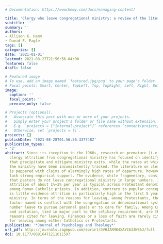 ```yaml
---
# Documentation: https://wowchemy.com/docs/managing-content/

title: 'Clergy who leave congregational ministry: a review of the literature'
subtitle: ''
summary: ''
authors:
- Allison K. Hamm
- David E. Eagle
tags: []
categories: []
date: '2021-01-01'
lastmod: 2021-08-27T21:56:56-04:00
featured: false
draft: false

# Featured image
# To use, add an image named `featured.jpg/png` to your page's folder.
# Focal points: Smart, Center, TopLeft, Top, TopRight, Left, Right, BottomLeft, Bottom, BottomRight.
image:
  caption: ''
  focal_point: ''
  preview_only: false

# Projects (optional).
#   Associate this post with one or more of your projects.
#   Simply enter your project's folder or file name without extension.
#   E.g. `projects = ["internal-project"]` references `content/project/deep-learning/index.md`.
#   Otherwise, set `projects = []`.
projects: []
publishDate: '2021-08-28T01:56:56.337748Z'
publication_types:
- '2'
abstract: Since its inception in the 1960s, research on premature (i.e., pre-retirement)
  clergy attrition from congregational ministry has focused on identifying the factors
  that precipitate and mitigate ministry exits, while the rates at which clergy leave
  the ministry have been inconsistently tracked. The literature on clergy attrition
  is peppered with claims of alarmingly high rates of departure; however, these studies
  lack strong empirical support. The evidence, while fragmentary, consistently shows
  that pastors do not leave congregational ministry in large numbers. Incidence of
  attrition of about 1%–2% per year is typical across Protestant denominations and
  among Roman Catholic priests. In addition, contrary to popular conceptions, there
  is little evidence attrition is particularly high in the first 5 years of congregational
  ministry. In terms of the reasons for leaving, among Protestants, the most common
  factor named is conflict with the congregation or denominational system; a smaller
  number leave to pursue personal goals or to care for family. Among Catholics, loneliness
  and isolation, tied in major part to the celibacy requirement, are the most significant
  reasons cited for leaving. Finances or a loss of faith are rarely cited as reasons
  for leaving among either Catholics or Protestants.
publication: '*Journal of Psychology and Theology*'
url_pdf: http://journals.sagepub.com/eprint/DVHJARMB4XAYC63JWE5J/full
doi: 10.1177/00916471211011597
---
```

